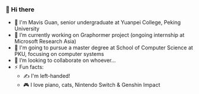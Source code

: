 ### 👋 Hi there
- :eyes: I'm Mavis Guan, senior undergraduate at Yuanpei College, Peking University
- 🔭 I’m currently working on Graphormer project (ongoing internship at Microsoft Research Asia)
- :book: I'm going to pursue a master degree at School of Computer Science at PKU, focusing on computer systems
- 👯 I’m looking to collaborate on whoever...
- ⚡ Fun facts: 
   - :writing_hand: I'm left-handed!
   - :video_game: I love piano, cats, Nintendo Switch & Genshin Impact
   
